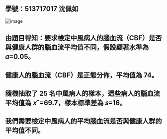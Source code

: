 ## 學號：513717017 沈佩如

![image](https://github.com/user-attachments/assets/43b056ad-d3ff-4be4-875b-3e289e47e099)

## 由題目得知：要求檢定中風病人的腦血流（CBF）是否與健康人群的腦血流平均值不同，假設顯著水準為 𝛼=0.05。

## 健康人的腦血流（CBF）是正態分佈，平均值為 74。

## 隨機抽取了 25 名中風病人的樣本，這些病人的腦血流平均值為 𝑥ˉ=69.7，樣本標準差為 𝑠=16。

## 我們需要檢定中風病人的平均腦血流是否與健康人群的平均值不同。

